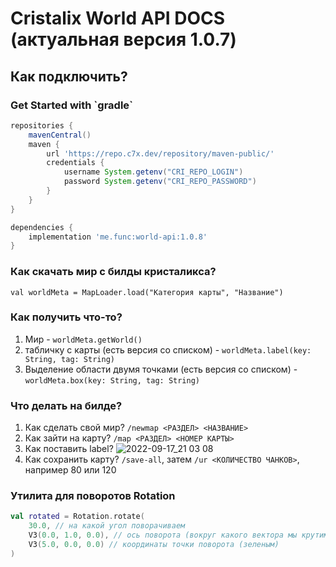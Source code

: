 # Cristalix World API DOCS (актуальная версия 1.0.7)

<h2>Как подключить?</h2>

<h3>Get Started with `gradle`</h3>

```groovy
repositories {
    mavenCentral()
    maven {
        url 'https://repo.c7x.dev/repository/maven-public/'
        credentials {
            username System.getenv("CRI_REPO_LOGIN")
            password System.getenv("CRI_REPO_PASSWORD")
        }
    }
}

dependencies {
    implementation 'me.func:world-api:1.0.8'
}
```

<h3>Как скачать мир с билды кристаликса?</h3>

`val worldMeta = MapLoader.load("Категория карты", "Название")`

<h3>Как получить что-то?</h3>

1. Мир - `worldMeta.getWorld()`
2. табличку с карты (есть версия со списком) - `worldMeta.label(key: String, tag: String)` 
3. Выделение области двумя точками (есть версия со списком) - `worldMeta.box(key: String, tag: String)` 

<h3>Что делать на билде?</h3>

1. Как сделать свой мир? `/newmap <РАЗДЕЛ> <НАЗВАНИЕ>`
2. Как зайти на карту? `/map <РАЗДЕЛ> <НОМЕР КАРТЫ>`
3. Как поставить label? 
![2022-09-17_21 03 08](https://user-images.githubusercontent.com/42806772/190870509-1b60f96b-d2c0-43cf-b9e8-407bc864adc5.png)
4. Как сохранить карту? `/save-all`, затем `/ur <КОЛИЧЕСТВО ЧАНКОВ>`, например 80 или 120

<h3>Утилита для поворотов Rotation</h3>

```kotlin
val rotated = Rotation.rotate(
    30.0, // на какой угол поворачиваем
    V3(0.0, 1.0, 0.0), // ось поворота (вокруг какого вектора мы крутим, тут вектор смотрит вверх) (красным)
    V3(5.0, 0.0, 0.0) // координаты точки поворота (зеленым)
)
```

